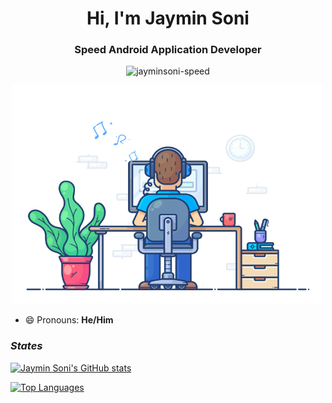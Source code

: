<!-- Introduction Title -->
<h1 align="center">Hi, I'm Jaymin Soni</h1>
<!-- Introduction Subtitle -->
<h3 align="center">Speed Android Application Developer</h3>

<!-- Profile Views -->
<p align="center">
	<img src="https://gpvc.arturio.dev/jayminsoni-speed" alt="jayminsoni-speed" />
</p>

<!-- Developer GIF -->
<p align="center">
	<img src="graphics/developer.gif" alt="developer" width="500" height="350"/>
</p>


<!-- About Work and Profile -->
- 😄 Pronouns: **He/Him**

### **_States_**
[![Jaymin Soni's GitHub stats](https://github-readme-stats.vercel.app/api?username=jayminsoni-speed&show_icons=true&include_all_commits=true&count_private=true&theme=radical)](https://github.com/jayminsoni-speed/jayminsoni-speed)

[![Top Languages](https://github-readme-stats.vercel.app/api/top-langs/?username=jayminsoni-speed&langs_count=8)](https://github.com/jayminsoni-speed/jayminsoni-speed)